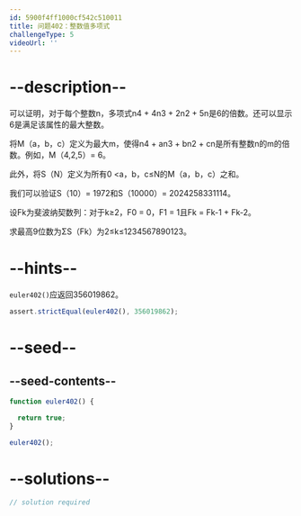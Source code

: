 ```yaml
---
id: 5900f4ff1000cf542c510011
title: 问题402：整数值多项式
challengeType: 5
videoUrl: ''
---
```


# --description--

可以证明，对于每个整数n，多项式n4 + 4n3 + 2n2 + 5n是6的倍数。还可以显示6是满足该属性的最大整数。

将M（a，b，c）定义为最大m，使得n4 + an3 + bn2 + cn是所有整数n的m的倍数。例如，M（4,2,5）= 6。

此外，将S（N）定义为所有0 &lt;a，b，c≤N的M（a，b，c）之和。

我们可以验证S（10）= 1972和S（10000）= 2024258331114。

设Fk为斐波纳契数列：对于k≥2，F0 = 0，F1 = 1且Fk = Fk-1 + Fk-2。

求最高9位数为ΣS（Fk）为2≤k≤1234567890123。

# --hints--

`euler402()`应返回356019862。

```js
assert.strictEqual(euler402(), 356019862);
```

# --seed--

## --seed-contents--

```js
function euler402() {

  return true;
}

euler402();
```

# --solutions--

```js
// solution required
```

